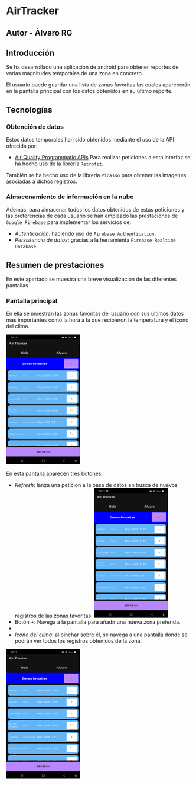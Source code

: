 # AirTracker
## Autor - Álvaro RG

## Introducción
Se ha desarrollado una aplicación de android para obtener reportes de varias magnitudes temporales
de una zona en concreto. 

El usuario puede guardar una lista de zonas favoritas las cuales aparecerán en la pantalla principal
con los datos obtenidos en su último reporte.

## Tecnologías
### Obtención de datos
Estos datos temporales han sido obtenidos mediante el uso de la API ofrecida por:
 * [Air Quality Programmatic APIs](https://aqicn.org/api/es/)
Para realizar peticiones a esta interfaz se ha hecho uso de la librería `Retrofit`.

También se ha hecho uso de la librería `Picasso` para obtener las imagenes asociadas a dichos registros.

### Almacenamiento de información en la nube
Además, para almacenar todos los datos obtenidos de estas peticiones y las preferencias de cada usuario
se han empleado las prestaciones de `Google Firebase` para implementar los servicios de:

* *Autenticación*: haciendo uso de `Firebase Authentication`.
* *Persistencia de datos*: gracias a la herramienta `Firebase Realtime Database`.


## Resumen de prestaciones
En este apartado se muestra una breve visualización de las diferentes pantallas.
### Pantalla principal
En ella se muestran las zonas favoritas del usuario con sus últimos datos mas importantes
como la hora a la que recibieron la temperatura y el icono del clima.

<img src="./imgs/favoritos.jpg" width="200" height="350">

En esta pantalla aparecen tres botones:
* *Refresh*: lanza una peticion a la base de datos en busca de nuevos registros de las
  zonas favoritas.
  <img src="./imgs/favoritos_refresh.jpg" width="200" height="350">
* Botón *+*: Navega a la pantalla para añadir una nueva zona preferida.
* 
* *Icono del clima*: al pinchar sobre él, se navega a una pantalla donde se podrán ver todos
  los registros obtenidos de la zona.
<img src="./imgs/favoritos.jpg" width="200" height="350">
